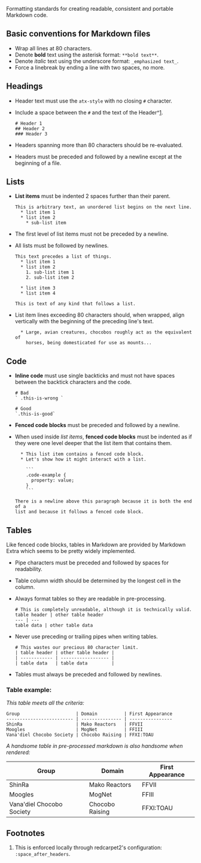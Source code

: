 Formatting standards for creating readable, consistent and portable Markdown code.

## Basic conventions for Markdown files

  * Wrap all lines at 80 characters.
  * Denote **bold** text using the asterisk format: `**bold text**`.
  * Denote _italic_ text using the underscore format: `_emphasized text_`.
  * Force a linebreak by ending a line with two spaces, no more.

## Headings

  * Header text must use the `atx-style` with no closing `#` character.
  * Include a space between the `#` and the text of the Header^[1](#1).

    ```
    # Header 1
    ## Header 2
    ### Header 3
    ```

  * Headers spanning more than 80 characters should be re-evaluated.
  * Headers must be preceded and followed by a newline except at the beginning
    of a file.

## Lists

  * **List items** must be indented 2 spaces further than their parent.

    ```
    This is arbitrary text, an unordered list begins on the next line.
      * list item 1
      * list item 2
        * sub-list item
    ```

  * The first level of list items must not be preceded by a newline.
  * All lists must be followed by newlines.

    ```
    This text precedes a list of things.
      * list item 1
      * list item 2
        1. sub-list item 1
        2. sub-list item 2

      * list item 3
      * list item 4

    This is text of any kind that follows a list.
    ```

  * List item lines exceeding 80 characters should, when wrapped, align
    vertically with the beginning of the preceding line's text.

    ```
      * Large, avian creatures, chocobos roughly act as the equivalent of
        horses, being domesticated for use as mounts...
    ```

## Code

  * **Inline code** must use single backticks and must not have spaces between
    the backtick characters and the code.

    ```
    # Bad
    ` .this-is-wrong `

    # Good
    `.this-is-good`
    ```

  * **Fenced code blocks** must be preceded and followed by a newline.
  * When used inside _list items_, **fenced code blocks** must be indented as
    if they were one level deeper that the list item that contains them.

    ```
      * This list item contains a fenced code block.
      * Let's show how it might interact with a list.

        ```
        .code-example {
          property: value;
        }
        ```

    There is a newline above this paragraph because it is both the end of a
    list and because it follows a fenced code block.
    ```

## Tables

Like fenced code blocks, tables in Markdown are provided by Markdown Extra
which seems to be pretty widely implemented.

  * Pipe characters must be preceded and followed by spaces for readability.
  * Table column width should be determined by the longest cell in the column.
  * Always format tables so they are readable in pre-processing.

    ```
    # This is completely unreadable, although it is technically valid.
    table header | other table header
    --- | ---
    table data | other table data
    ```

  * Never use preceding or trailing pipes when writing tables.

    ```
    # This wastes our precious 80 character limit.
    | table header | other table header |
    | ------------ | ------------------ |
    | table data   | table data         |
    ```

  * Tables must always be preceded and followed by newlines.

### Table example:

_This table meets all the criteria:_

```
Group                     | Domain          | First Appearance
------------------------- | --------------- | ----------------
ShinRa                    | Mako Reactors   | FFVII
Moogles                   | MogNet          | FFIII
Vana'diel Chocobo Society | Chocobo Raising | FFXI:TOAU
```

_A handsome table in pre-processed markdown is also handsome when rendered:_

Group                     | Domain          | First Appearance
------------------------- | --------------- | ----------------
ShinRa                    | Mako Reactors   | FFVII
Moogles                   | MogNet          | FFIII
Vana'diel Chocobo Society | Chocobo Raising | FFXI:TOAU


## Footnotes

  1. This is enforced locally through redcarpet2's configuration:
     `:space_after_headers`.
     <a name="1"><a>

